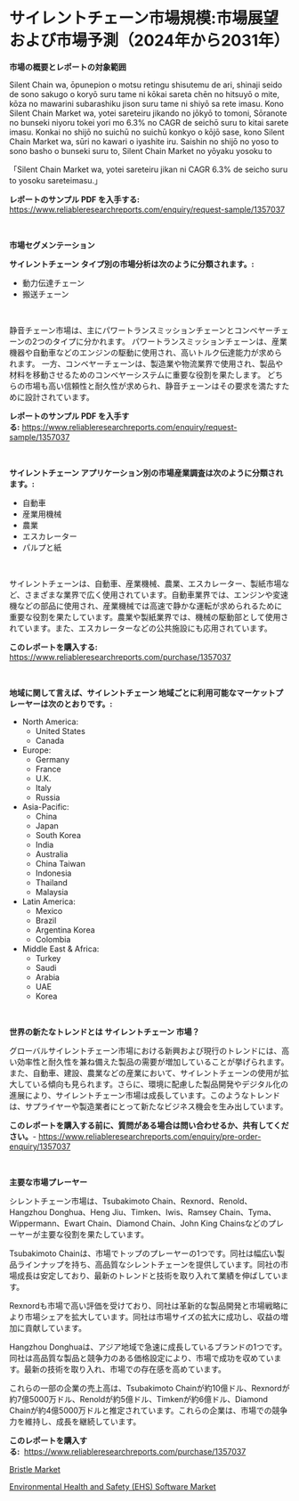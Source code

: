 <p><h1>サイレントチェーン市場規模:市場展望および市場予測（2024年から2031年）</h1></p><p><strong>市場の概要とレポートの対象範囲</strong></p>
<p><p>Silent Chain wa, ōpunepion o motsu retingu shisutemu de ari, shinaji seido de sono sakugo o koryō suru tame ni kōkai sareta chēn no hitsuyō o mite, kōza no mawarini subarashiku jison suru tame ni shiyō sa rete imasu. Kono Silent Chain Market wa, yotei sareteiru jikando no jōkyō to tomoni, Sōranote no bunseki niyoru tokei yori mo 6.3% no CAGR de seichō suru to kitai sarete imasu. Konkai no shijō no suichū no suichū konkyo o kōjō sase, kono Silent Chain Market wa, sūri no kawari o iyashite iru. Saishin no shijō no yoso to sono basho o bunseki suru to, Silent Chain Market no yōyaku yosoku to</p><p>「Silent Chain Market wa, yotei sareteiru jikan ni CAGR 6.3% de seicho suru to yosoku sareteimasu.」</p></p>
<p><strong>レポートのサンプル PDF を入手する:</strong> <a href="https://www.reliableresearchreports.com/enquiry/request-sample/1357037">https://www.reliableresearchreports.com/enquiry/request-sample/1357037</a></p>
<p>&nbsp;</p>
<p><strong>市場セグメンテーション</strong></p>
<p><strong>サイレントチェーン タイプ別の市場分析は次のように分類されます。:</strong></p>
<p><ul><li>動力伝達チェーン</li><li>搬送チェーン</li></ul></p>
<p>&nbsp;</p>
<p><p>静音チェーン市場は、主にパワートランスミッションチェーンとコンベヤーチェーンの2つのタイプに分かれます。 パワートランスミッションチェーンは、産業機器や自動車などのエンジンの駆動に使用され、高いトルク伝達能力が求められます。 一方、コンベヤーチェーンは、製造業や物流業界で使用され、製品や材料を移動させるためのコンベヤーシステムに重要な役割を果たします。 どちらの市場も高い信頼性と耐久性が求められ、静音チェーンはその要求を満たすために設計されています。</p></p>
<p><strong>レポートのサンプル PDF を入手する:</strong>&nbsp;<a href="https://www.reliableresearchreports.com/enquiry/request-sample/1357037">https://www.reliableresearchreports.com/enquiry/request-sample/1357037</a></p>
<p>&nbsp;</p>
<p><strong> サイレントチェーン アプリケーション別の市場産業調査は次のように分類されます。:</strong></p>
<p><ul><li>自動車</li><li>産業用機械</li><li>農業</li><li>エスカレーター</li><li>パルプと紙</li></ul></p>
<p>&nbsp;</p>
<p><p>サイレントチェーンは、自動車、産業機械、農業、エスカレーター、製紙市場など、さまざまな業界で広く使用されています。自動車業界では、エンジンや変速機などの部品に使用され、産業機械では高速で静かな運転が求められるために重要な役割を果たしています。農業や製紙業界では、機械の駆動部として使用されています。また、エスカレーターなどの公共施設にも応用されています。</p></p>
<p><strong>このレポートを購入する:</strong>&nbsp; <a href="https://www.reliableresearchreports.com/purchase/1357037">https://www.reliableresearchreports.com/purchase/1357037</a></p>
<p>&nbsp;</p>
<p><strong>地域に関して言えば、サイレントチェーン 地域ごとに利用可能なマーケットプレーヤーは次のとおりです。:</strong></p>
<p><ul>
    <li>
        North America:
        <ul>
            <li>United States</li>
            <li>Canada</li>
        </ul>
    </li>
    <li>
        Europe:
        <ul>
            <li>Germany</li>
            <li>France</li>
            <li>U.K.</li>
            <li>Italy</li>
            <li>Russia</li>
        </ul>
    </li>
    <li>
        Asia-Pacific:
        <ul>
            <li>China</li>
            <li>Japan</li>
            <li>South Korea</li>
            <li>India</li>
            <li>Australia</li>
            <li>China Taiwan</li>
            <li>Indonesia</li>
            <li>Thailand</li>
            <li>Malaysia</li>
        </ul>
    </li>
    <li>
        Latin America:
        <ul>
            <li>Mexico</li>
            <li>Brazil</li>
            <li>Argentina Korea</li>
            <li>Colombia</li>
        </ul>
    </li>
    <li>
        Middle East & Africa:
        <ul>
            <li>Turkey</li>
            <li>Saudi</li>
            <li>Arabia</li>
            <li>UAE</li>
            <li>Korea</li>
        </ul>
    </li>
    </ul></p>
<p>&nbsp;</p>
<p><strong>世界の新たなトレンドとは サイレントチェーン 市場？</strong></p>
<p><p>グローバルサイレントチェーン市場における新興および現行のトレンドには、高い効率性と耐久性を兼ね備えた製品の需要が増加していることが挙げられます。また、自動車、建設、農業などの産業において、サイレントチェーンの使用が拡大している傾向も見られます。さらに、環境に配慮した製品開発やデジタル化の進展により、サイレントチェーン市場は成長しています。このようなトレンドは、サプライヤーや製造業者にとって新たなビジネス機会を生み出しています。</p></p>
<p><strong>このレポートを購入する前に、質問がある場合は問い合わせるか、共有してください。</strong>- <a href="https://www.reliableresearchreports.com/enquiry/pre-order-enquiry/1357037">https://www.reliableresearchreports.com/enquiry/pre-order-enquiry/1357037</a></p>
<p>&nbsp;</p>
<p><strong>主要な市場プレーヤー</strong></p>
<p><p>シレントチェーン市場は、Tsubakimoto Chain、Rexnord、Renold、Hangzhou Donghua、Heng Jiu、Timken、Iwis、Ramsey Chain、Tyma、Wippermann、Ewart Chain、Diamond Chain、John King Chainsなどのプレーヤーが主要な役割を果たしています。</p><p>Tsubakimoto Chainは、市場でトップのプレーヤーの1つです。同社は幅広い製品ラインナップを持ち、高品質なシレントチェーンを提供しています。同社の市場成長は安定しており、最新のトレンドと技術を取り入れて業績を伸ばしています。</p><p>Rexnordも市場で高い評価を受けており、同社は革新的な製品開発と市場戦略により市場シェアを拡大しています。同社は市場サイズの拡大に成功し、収益の増加に貢献しています。</p><p>Hangzhou Donghuaは、アジア地域で急速に成長しているブランドの1つです。同社は高品質な製品と競争力のある価格設定により、市場で成功を収めています。最新の技術を取り入れ、市場での存在感を高めています。</p><p>これらの一部の企業の売上高は、Tsubakimoto Chainが約10億ドル、Rexnordが約7億5000万ドル、Renoldが約5億ドル、Timkenが約6億ドル、Diamond Chainが約4億5000万ドルと推定されています。これらの企業は、市場での競争力を維持し、成長を継続しています。</p></p>
<p><strong>このレポートを購入する:</strong>&nbsp;&nbsp;<a href="https://www.reliableresearchreports.com/purchase/1357037">https://www.reliableresearchreports.com/purchase/1357037</a></p>
<p><p><a href="https://github.com/Hazelklievgspy6vdcsmu106w/Market-Research-Report-List-1/blob/main/bristle-market.md">Bristle Market</a></p><p><a href="https://picayune-night-cbd.notion.site/Environmental-Health-and-Safety-EHS-Software-Market-Research-Report-Provides-Critical-Insights-tha-69b60c16e4984941ad787a3726aac270">Environmental Health and Safety (EHS) Software Market</a></p></p>